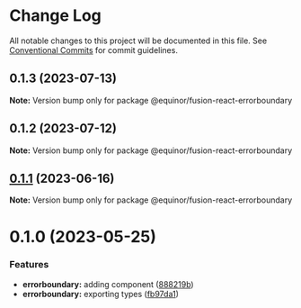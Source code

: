 # Change Log

All notable changes to this project will be documented in this file.
See [Conventional Commits](https://conventionalcommits.org) for commit guidelines.

## 0.1.3 (2023-07-13)

**Note:** Version bump only for package @equinor/fusion-react-errorboundary





## 0.1.2 (2023-07-12)

**Note:** Version bump only for package @equinor/fusion-react-errorboundary





## [0.1.1](https://github.com/equinor/fusion-react-components/compare/@equinor/fusion-react-errorboundary@0.1.0...@equinor/fusion-react-errorboundary@0.1.1) (2023-06-16)

**Note:** Version bump only for package @equinor/fusion-react-errorboundary





# 0.1.0 (2023-05-25)


### Features

* **errorboundary:** adding component ([888219b](https://github.com/equinor/fusion-react-components/commit/888219b2014833ea68fa79d403c6a73ac13be0ce))
* **errorboundary:** exporting types ([fb97da1](https://github.com/equinor/fusion-react-components/commit/fb97da19604b0a3a103469e40765914661611c02))

